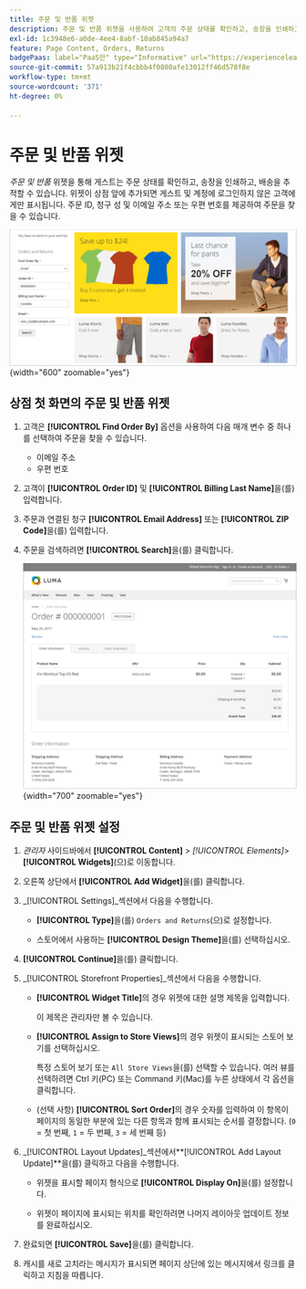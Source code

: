 ```yaml
---
title: 주문 및 반품 위젯
description: 주문 및 반품 위젯을 사용하여 고객의 주문 상태를 확인하고, 송장을 인쇄하고, 선적을 추적할 수 있는 기능을 제공하는 방법에 대해 알아봅니다.
exl-id: 1c3948e6-a0de-4ee4-8abf-10ab845a94a7
feature: Page Content, Orders, Returns
badgePaas: label="PaaS만" type="Informative" url="https://experienceleague.adobe.com/en/docs/commerce/user-guides/product-solutions" tooltip="Adobe Commerce 온 클라우드 프로젝트(Adobe 관리 PaaS 인프라) 및 온프레미스 프로젝트에만 적용됩니다."
source-git-commit: 57a913b21f4cbbb4f0800afe13012ff46d578f8e
workflow-type: tm+mt
source-wordcount: '371'
ht-degree: 0%

---
```


# 주문 및 반품 위젯

_주문 및 반품_ 위젯을 통해 게스트는 주문 상태를 확인하고, 송장을 인쇄하고, 배송을 추적할 수 있습니다. 위젯이 상점 앞에 추가되면 게스트 및 계정에 로그인하지 않은 고객에게만 표시됩니다. 주문 ID, 청구 성 및 이메일 주소 또는 우편 번호를 제공하여 주문을 찾을 수 있습니다.

![상점 앞 사이드바의 주문 및 반품 위젯](./assets/storefront-widget-orders-returns-sidebar.png){width="600" zoomable="yes"}

## 상점 첫 화면의 주문 및 반품 위젯

1. 고객은 **[!UICONTROL Find Order By]** 옵션을 사용하여 다음 매개 변수 중 하나를 선택하여 주문을 찾을 수 있습니다.

   - 이메일 주소
   - 우편 번호

1. 고객이 **[!UICONTROL Order ID]** 및 **[!UICONTROL Billing Last Name]**&#x200B;을(를) 입력합니다.

1. 주문과 연결된 청구 **[!UICONTROL Email Address]** 또는 **[!UICONTROL ZIP Code]**&#x200B;을(를) 입력합니다.

1. 주문을 검색하려면 **[!UICONTROL Search]**&#x200B;을(를) 클릭합니다.

   ![상점 앞에 표시되는 주문 정보](./assets/storefront-widget-orders-returns-view.png){width="700" zoomable="yes"}

## 주문 및 반품 위젯 설정

1. _관리자_ 사이드바에서 **[!UICONTROL Content]** > _[!UICONTROL Elements]_>**[!UICONTROL Widgets]**(으)로 이동합니다.

1. 오른쪽 상단에서 **[!UICONTROL Add Widget]**&#x200B;을(를) 클릭합니다.

1. _[!UICONTROL Settings]_섹션에서 다음을 수행합니다.

   - **[!UICONTROL Type]**&#x200B;을(를) `Orders and Returns`(으)로 설정합니다.

   - 스토어에서 사용하는 **[!UICONTROL Design Theme]**&#x200B;을(를) 선택하십시오.

1. **[!UICONTROL Continue]**&#x200B;을(를) 클릭합니다.

1. _[!UICONTROL Storefront Properties]_섹션에서 다음을 수행합니다.

   - **[!UICONTROL Widget Title]**&#x200B;의 경우 위젯에 대한 설명 제목을 입력합니다.

     이 제목은 관리자만 볼 수 있습니다.

   - **[!UICONTROL Assign to Store Views]**&#x200B;의 경우 위젯이 표시되는 스토어 보기를 선택하십시오.

     특정 스토어 보기 또는 `All Store Views`을(를) 선택할 수 있습니다. 여러 뷰를 선택하려면 Ctrl 키(PC) 또는 Command 키(Mac)를 누른 상태에서 각 옵션을 클릭합니다.

   - (선택 사항) **[!UICONTROL Sort Order]**&#x200B;의 경우 숫자를 입력하여 이 항목이 페이지의 동일한 부분에 있는 다른 항목과 함께 표시되는 순서를 결정합니다. (`0` = 첫 번째, `1` = 두 번째, `3` = 세 번째 등)

1. _[!UICONTROL Layout Updates]_섹션에서&#x200B;**[!UICONTROL Add Layout Update]**을(를) 클릭하고 다음을 수행합니다.

   - 위젯을 표시할 페이지 형식으로 **[!UICONTROL Display On]**&#x200B;을(를) 설정합니다.

   - 위젯이 페이지에 표시되는 위치를 확인하려면 나머지 레이아웃 업데이트 정보를 완료하십시오.

1. 완료되면 **[!UICONTROL Save]**&#x200B;을(를) 클릭합니다.

1. 캐시를 새로 고치라는 메시지가 표시되면 페이지 상단에 있는 메시지에서 링크를 클릭하고 지침을 따릅니다.
